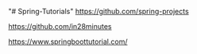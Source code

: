 "# Spring-Tutorials" 
 https://github.com/spring-projects
 
 
 https://github.com/in28minutes
 
 
 https://www.springboottutorial.com/

